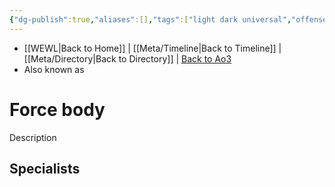 ```yaml
---
{"dg-publish":true,"aliases":[],"tags":["light dark universal","offense defense utility","control sense alter","forcepower"],"permalink":"/force-abilities-force-phenomena/force-body/","dgPassFrontmatter":true}
---
```


- [[WEWL\|Back to Home]] | [[Meta/Timeline\|Back to Timeline]] | [[Meta/Directory\|Back to Directory]] | [Back to Ao3](https://archiveofourown.org/works/19334440/chapters/45992584)
- Also known as 

# Force body
Description

**Specialists**
- 